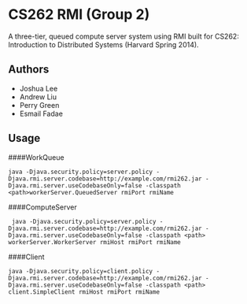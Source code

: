 CS262 RMI (Group 2)
=============

A three-tier, queued compute server system using RMI built for CS262: Introduction to Distributed Systems (Harvard Spring 2014).

Authors
-------
* Joshua Lee
* Andrew Liu
* Perry Green
* Esmail Fadae

Usage
-----------------
####WorkQueue

	java -Djava.security.policy=server.policy -Djava.rmi.server.codebase=http://example.com/rmi262.jar -Djava.rmi.server.useCodebaseOnly=false -classpath <path>workerServer.QueuedServer rmiPort rmiName

####ComputeServer

	 java -Djava.security.policy=server.policy -Djava.rmi.server.codebase=http://example.com/rmi262.jar -Djava.rmi.server.useCodebaseOnly=false -classpath <path> workerServer.WorkerServer rmiHost rmiPort rmiName

####Client

	java -Djava.security.policy=client.policy -Djava.rmi.server.codebase=http://example.com/rmi262.jar -Djava.rmi.server.useCodebaseOnly=false -classpath <path> client.SimpleClient rmiHost rmiPort rmiName